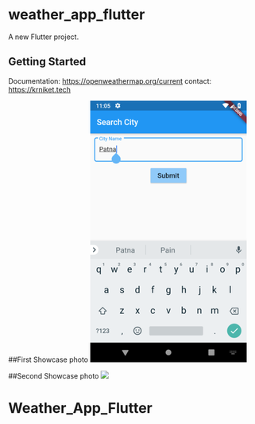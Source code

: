# weather_app_flutter

A new Flutter project.

## Getting Started

Documentation:
https://openweathermap.org/current
contact: https://krniket.tech

##First Showcase photo
![](imagess/11.png)

##Second Showcase photo
![](images/22.png)
# Weather_App_Flutter
